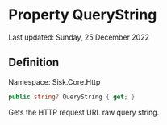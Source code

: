 # Property QueryString
Last updated: Sunday, 25 December 2022

## Definition
Namespace: Sisk.Core.Http

```csharp
public string? QueryString { get; }
```

Gets the HTTP request URL raw query string.

